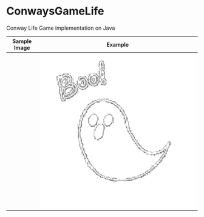 # ConwaysGameLife
Conway Life Game implementation on Java

Sample Image                                                              |                                                              Example |
|-------------------------------------------------------------------------|:--------------------------------------------------------------------:|
[](https://github.com/SshStepan/ConwaysGameLife/blob/main/img/image.jpg)  |  ![](https://github.com/SshStepan/ConwaysGameLife/blob/main/out.gif) |

